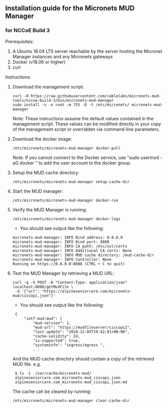## Installation guide for the Micronets MUD Manager

### for NCCoE Build 3

Prerequisites:

1. A Ubuntu 18.04 LTS server reachable by the server hosting the Micronet Manager instances
and any Micronets gateways
2. Docker (v18.06 or higher)
4. curl

Instructions:

1. Download the management script:

   ```
   curl -O https://raw.githubusercontent.com/cablelabs/micronets-mud-tools/nccoe-build-3/bin/micronets-mud-manager
   sudo install -v -o root -m 755 -D -t /etc/micronets/ micronets-mud-manager
   ```

    Note: These instructions assume the default values contained in the management script.
    These values can be modified directly in your copy of the management script or overridden via command-line
    parameters.

2. Download the docker image:

   ```
   /etc/micronets/micronets-mud-manager docker-pull
   ```

    Note: If you cannot connect to the Docker service, use "sudo usermod -aG docker <username>" to
          add the user account to the docker group.

3. Setup the MUD cache directory:

   ```
   /etc/micronets/micronets-mud-manager setup-cache-dir
   ```

4. Start the MUD manager:

   ```
   /etc/micronets/micronets-mud-manager docker-run
   ```

5. Verify the MUD Manager is running:

   ```
   /etc/micronets/micronets-mud-manager docker-logs
   ```

   - You should see output like the following:
   
    ```
    micronets-mud-manager: INFO Bind address: 0.0.0.0
    micronets-mud-manager: INFO Bind port: 8888
    micronets-mud-manager: INFO CA path: /etc/ssl/certs
    micronets-mud-manager: INFO Additional CA certs: None
    micronets-mud-manager: INFO MUD cache directory: /mud-cache-dir
    micronets-mud-manager: INFO Controller: None
    Running on https://0.0.0.0:8888 (CTRL + C to quit)
    ```

6. Test the MUD Manager by retrieving a MUD URL:

   ```
   curl -q -X POST -H "Content-Type: application/json" localhost:8888/getMudFile \
    -d '{"url": "https://alpineseniorcare.com/micronets-mud/ciscopi.json"}' 
   ```

   - You should see output like the following:
   
   ```
    {
        "ietf-mud:mud": {
            "mud-version": 1,
            "mud-url": "https://mudfileserver/ciscopi2",
            "last-update": "2018-12-05T19:42:01+00:00",
            "cache-validity": 24,
            "is-supported": true,
            "systeminfo": "ingress/egress ",
            . . .
   ```

   And the MUD cache directory should contain a copy of the retrieved MUD file. e.g.
   
   ```
    $ ls -1  /var/cache/micronets-mud/
    alpineseniorcare.com_micronets-mud_ciscopi.json
    alpineseniorcare.com_micronets-mud_ciscopi.json.md
   ```

   The cache cah be cleared by running:
   
   ```
   /etc/micronets/micronets-mud-manager clear-cache-dir
   ```
